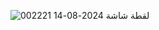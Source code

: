 ![لقطة شاشة 2024-08-14 002221](https://github.com/user-attachments/assets/b01da0fd-968a-496a-aeb6-4e7d320166b2)

